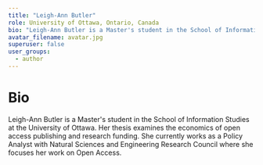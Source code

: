 ```yaml
---
title: "Leigh-Ann Butler"
role: University of Ottawa, Ontario, Canada
bio: "Leigh-Ann Butler is a Master's student in the School of Information Studies at the University of Ottawa. Her thesis examines the economics of open access publishing and research funding. She currently works as a Policy Analyst with Natural Sciences and Engineering Research Council where she focuses her work on Open Access."
avatar_filename: avatar.jpg
superuser: false
user_groups:
  - author
---
```


# Bio
Leigh-Ann Butler is a Master's student in the School of Information Studies at the University of Ottawa. Her thesis examines the economics of open access publishing and research funding. She currently works as a Policy Analyst with Natural Sciences and Engineering Research Council where she focuses her work on Open Access. 